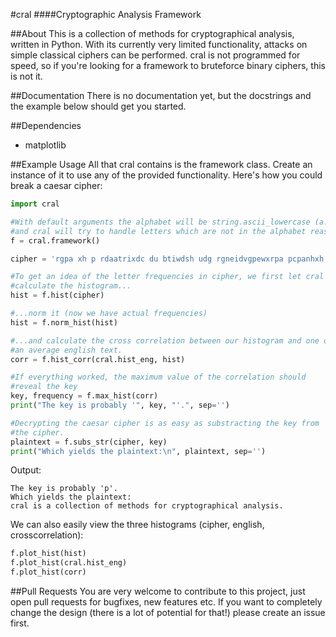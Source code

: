 #cral
####Cryptographic Analysis Framework

##About
This is a collection of methods for cryptographical analysis, written in Python. With its currently very limited functionality, attacks on simple classical ciphers can be performed. cral is not programmed for speed, so if you're looking for a framework to bruteforce binary ciphers, this is not it.

##Documentation
There is no documentation yet, but the docstrings and the example below should get you started.

##Dependencies
* matplotlib

##Example Usage
All that cral contains is the framework class. Create an instance of it to use any of the provided functionality. Here's how you could break a caesar cipher:

```python
import cral

#With default arguments the alphabet will be string.ascii_lowercase (a..z)
#and cral will try to handle letters which are not in the alphabet reasonably.
f = cral.framework()

cipher = 'rgpa xh p rdaatrixdc du btiwdsh udg rgneidvgpewxrpa pcpanhxh.'

#To get an idea of the letter frequencies in cipher, we first let cral
#calculate the histogram...
hist = f.hist(cipher)

#...norm it (now we have actual frequencies)
hist = f.norm_hist(hist)

#...and calculate the cross correlation between our histogram and one of
#an average english text.
corr = f.hist_corr(cral.hist_eng, hist)

#If everything worked, the maximum value of the correlation should
#reveal the key
key, frequency = f.max_hist(corr)
print("The key is probably '", key, "'.", sep='')

#Decrypting the caesar cipher is as easy as substracting the key from
#the cipher.
plaintext = f.subs_str(cipher, key)
print("Which yields the plaintext:\n", plaintext, sep='')
```

Output:

```
The key is probably 'p'.
Which yields the plaintext:
cral is a collection of methods for cryptographical analysis.
```

We can also easily view the three histograms (cipher, english, crosscorrelation):

```python
f.plot_hist(hist)
f.plot_hist(cral.hist_eng)
f.plot_hist(corr)
```

##Pull Requests
You are very welcome to contribute to this project, just open pull requests for bugfixes, new features etc. If you want to completely change the design (there is a lot of potential for that!) please create an issue first.
